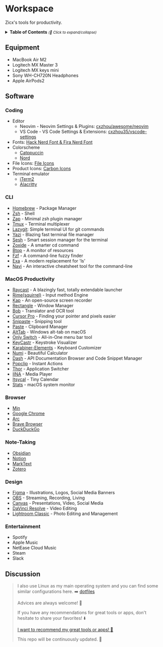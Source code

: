 # Workspace

Zicx's tools for productivity.

<details>
  <summary>
    <strong>Table of Contents</strong>
    <small><i>(🔎 Click to expand/collapse)</i></small>
  </summary>

<!--toc:start-->
- [Equipment](#equipment)
- [Software](#software)
    - [Coding](#coding)
    - [CLI](#cli)
    - [macOS Productivity](#macos-productivity)
    - [Browser](#browser)
    - [Note-Taking](#note-taking)
    - [Design](#design)
    - [Entertainment](#entertainment)
<!--toc:end-->

</details>


## Equipment

- MacBook Air M2
- Logitech MX Master 3
- Logitech MX keys mini
- Sony WH-CH720N Headphones
- Apple AirPods2


## Software

### Coding

- Editor
  - Neovim - Neovim Settings & Plugins: [cxzhou/awesome/neovim](https://github.com/cxzhou35/Awesome-neovim)
  - VS Code - VS Code Settings & Extensions: [cxzhou35/vscode-settings](https://github.com/cxzhou35/vscode-settings)
- Fonts: [Hack Nerd Font & Fira Nerd Font](https://www.nerdfonts.com/font-downloads)
- Colorscheme
  - [Catppuccin](https://github.com/catppuccin/catppuccin)
  - [Nord](https://www.nordtheme.com/)
- File Icons: [File Icons](https://marketplace.visualstudio.com/items?itemName=file-icons.file-icons)
- Product Icons: [Carbon Icons](https://github.com/antfu/vscode-icons-carbon)
- Terminal emulator
  - [iTerm2](https://iterm2.com/)
  - [Alacritty](https://alacritty.org/)


### CLI

- [Homebrew](https://brew.sh/) - Package Manager
- [Zsh](https://zsh.org/) - Shell
- [Zap](https://www.zapzsh.org/) - Minimal zsh plugin manager
- [Tmux](https://github.com/tmux/tmux) - Terminal multiplexer
- [Lazygit](https://github.com/jesseduffield/lazygit): Simple terminal UI for git commands
- [Yazi](https://github.com/sxyazi/yazi) - Blazing fast terminal file manager
- [Sesh](https://github.com/joshmedeski/sesh) - Smart session manager for the terminal
- [Zoxide](https://github.com/ajeetdsouza/zoxide) - A smarter cd command
- [Btop](https://github.com/aristocratos/btop) - A monitor of resources
- [Fzf](https://github.com/junegunn/fzf) - A command-line fuzzy finder
- [Exa](https://github.com/ogham/exa) - A modern replacement for 'ls'
- [Navi](https://github.com/denisidoro/navi) - An interactive cheatsheet tool for the command-line


### MacOS Productivity

- [Raycast](https://raycast.com) - A blazingly fast, totally extendable launcher
- [Rime(squirrel)](https://github.com/rime/squirrel) - Input method Engine
- [Kap](https://getkap.co/) - An open-source screen recorder
- [Rectangle](https://rectangleapp.com/) - Window Manager
- [Bob](https://bobtranslate.com/) - Translator and OCR tool
- [Cursor Pro](https://apps.apple.com/us/app/cursor-pro/id1447043133?mt=12) - Finding your pointer and pixels easier
- [Snipaste](https://www.snipaste.com/) - Snipping tool
- [Paste](https://pasteapp.io/) - Clipboard Manager
- [AltTab](https://alt-tab-macos.netlify.app/) - Windows alt-tab on macOS
- [Only Switch](https://github.com/jacklandrin/OnlySwitch) - All-in-One menu bar tool
- [KeyCastr](https://github.com/keycastr/keycastr) - Keystroke Visualizer
- [Karabiner-Elements](https://karabiner-elements.pqrs.org/) - Keyboard Customizer
- [Numi](https://numi.app/) - Beautiful Calculator
- [Dash](https://kapeli.com/dash) - API Documentation Browser and Code Snippet Manager
- [Popclip](https://pilotmoon.com/popclip/) - Instant Actions
- [Thor](https://github.com/gbammc/Thor) - Application Switcher
- [IINA](https://iina.io/) - Media Player
- [Itsycal](https://www.mowglii.com/itsycal/) - Tiny Calendar
- [Stats](https://github.com/exelban/stats) - macOS system monitor

### Browser

- [Min](https://minbrowser.org/)
- [Google Chrome](https://www.google.com/intl/en/chrome/)
- [Arc](https://arc.net/)
- [Brave Browser](https://brave.com/)
- [DuckDuckGo](https://duckduckgo.com/)


### Note-Taking

- [Obsidian](https://obsidian.md/)
- [Notion](https://www.notion.so/)
- [MarkText](https://github.com/marktext/marktext)
- [Zotero](https://www.zotero.org/)


### Design

- [Figma](https://www.figma.com/) - Illustrations, Logos, Social Media Banners
- [OBS](https://obsproject.com/) - Streaming, Recording, Living
- [Canvas](https://www.canva.com/) - Presentations, Video, Social Media
- [DaVinci Resolve](https://www.blackmagicdesign.com/products/davinciresolve) - Video Editing
- [Lightroom Classic](https://www.adobe.com/products/photoshop-lightroom-classic.html) - Photo Editing and Management


### Entertainment

- Spotify
- Apple Music
- NetEase Cloud Music
- Steam
- Slack

## Discussion

> I also use Linux as my main operating system and you can find some similar configurations here. ➡️  [dotfiles](https://github.com/cxzhou35/Awesome-dotfiles)
>
> Advices are always welcome! 🙏
>
> If you have any recommendations for great tools or apps, don't hesitate to share your favorites! ⬇️
>
>[I want to recommend my great tools or apps! 🙌](https://github.com/cxzhou35/workspace/issues/1)
>
> This repo will be continuously updated. 🥳
